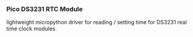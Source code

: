 ### Pico DS3231 RTC Module

lightweight micropython driver for reading / setting time for DS3231 real time clock modules.
